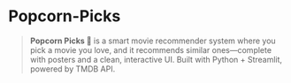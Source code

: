 # Popcorn-Picks
> **Popcorn Picks 🍿** is a smart movie recommender system where you pick a movie you love, and it recommends similar ones—complete with posters and a clean, interactive UI. Built with Python + Streamlit, powered by TMDB API.

